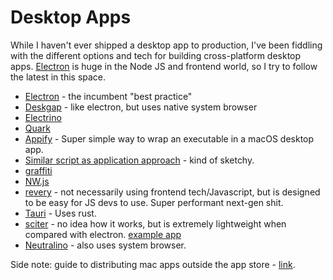 # Desktop Apps

While I haven't ever shipped a desktop app to production, I've been fiddling with the different options and tech for building cross-platform desktop apps. [Electron](electronjs.org) is huge in the Node JS and frontend world, so I try to follow the latest in this space.


* [Electron](electronjs.org) - the incumbent "best practice"
* [Deskgap](https://github.com/patr0nus/DeskGap) - like electron, but uses native system browser
* [Electrino](https://github.com/pojala/electrino)
* [Quark](https://github.com/jscherer92/Quark)
* [Appify](https://gist.github.com/mathiasbynens/674099) - Super simple way to wrap an executable in a macOS desktop app.
* [Similar script as application approach](https://github.com/thedzy/run-your-script-as-an-application) - kind of sketchy.
* [graffiti](https://github.com/cztomsik/graffiti)
* [NW.js](https://nwjs.io/)
* [revery](https://github.com/revery-ui/revery) - not necessarily using frontend tech/Javascript, but is designed to be easy for JS devs to use. Super performant next-gen shit.
* [Tauri](https://tauri.studio/en/) - Uses rust.
* [sciter](https://sciter.com/) - no idea how it works, but is extremely lightweight when compared with electron. [example app](https://github.com/GirkovArpa/clipper-sciter)
* [Neutralino](https://github.com/neutralinojs/neutralinojs) - also uses system browser.

Side note: guide to distributing mac apps outside the app store - [link](https://rambo.codes/posts/2021-01-08-distributing-mac-apps-outside-the-app-store).